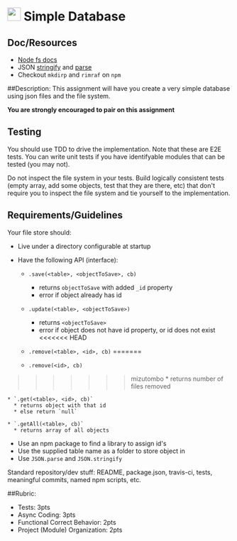 <img src="https://cloud.githubusercontent.com/assets/478864/22186847/68223ce6-e0b1-11e6-8a62-0e3edc96725e.png" width=30> Simple Database
===

## Doc/Resources
* [Node fs docs](https://nodejs.org/api/fs.html)
* JSON [stringify](https://developer.mozilla.org/en-US/docs/Web/JavaScript/Reference/Global_Objects/JSON/stringify) 
and [parse](https://developer.mozilla.org/en-US/docs/Web/JavaScript/Reference/Global_Objects/JSON/parse)
* Checkout `mkdirp` and `rimraf` on `npm`

##Description:
This assignment will have you create a very simple database using json files and the file system.

**You are strongly encouraged to pair on this assignment**

## Testing
You should use TDD to drive the implementation. Note that these are E2E tests. You can write unit tests
if you have identifyable modules that can be tested (you may not). 

Do not inspect the file system in your tests. Build logically consistent tests (empty array, 
add some objects, test that they are there, etc) that don't require you to inspect the file system and tie yourself to
the implementation.

## Requirements/Guidelines
Your file store should:
* Live under a directory configurable at startup
* Have the following API (interface):
    
    * `.save(<table>, <objectToSave>, cb)`
      * returns `objectToSave` with added `_id` property
      * error if object already has id
      
    * `.update(<table>, <objectToSave>)`
      * returns `<objectToSave>`
      * error if object does not have id property, or id does not exist
<<<<<<< HEAD
    * `.remove(<table>, <id>, cb)`
=======
    
    * `.remove(<id>, cb)`
>>>>>>> mizutombo
      * returns number of files removed
    
    * `.get(<table>, <id>, cb)`
      * returns object with that id
      * else return `null`
    
    * `.getAll(<table>, cb)`
      * returns array of all objects

* Use an npm package to find a library to assign id's
* Use the supplied table name as a folder to store object in
* Use `JSON.parse` and `JSON.stringify`


Standard repository/dev stuff: README, package.json, travis-ci, tests, meaningful commits, named npm scripts, etc.

##Rubric:

* Tests: 3pts
* Async Coding: 3pts
* Functional Correct Behavior: 2pts
* Project (Module) Organization: 2pts

